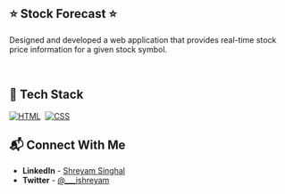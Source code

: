 ## ⭐ Stock Forecast ⭐

Designed and developed a web application that provides real-time stock price information for a given stock symbol.




<br>

## 📌 Tech Stack

[![HTML](https://img.shields.io/badge/html5%20-%23E34F26.svg?&style=for-the-badge&logo=html5&logoColor=white)](https://github.com/Shreyam-S)&nbsp;
[![CSS](https://img.shields.io/badge/css3%20-%231572B6.svg?&style=for-the-badge&logo=css3&logoColor=white)](https://github.com/Shreyam-S)&nbsp; 
<br>

## 📬 Connect With Me

- **LinkedIn** - [Shreyam Singhal](https://www.linkedin.com/in/shreyam-singhal-a1422a22b/)
- **Twitter** - [@___ishreyam](https://twitter.com/___ishreyam)
